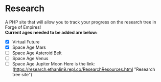 # Research
A PHP site that will allow you to track your progress on the research tree in Forge of Empires!\
**Current ages needed to be added are below:** 
- [X] Virtual Future
- [X] Space Age Mars
- [ ] Space Age Asteroid Belt
- [ ] Space Age Venus
- [ ] Space Age Jupiter Moon
Here is the link: (https://research.ethanlin9.repl.co/ResearchResources.html "Research tree site")
